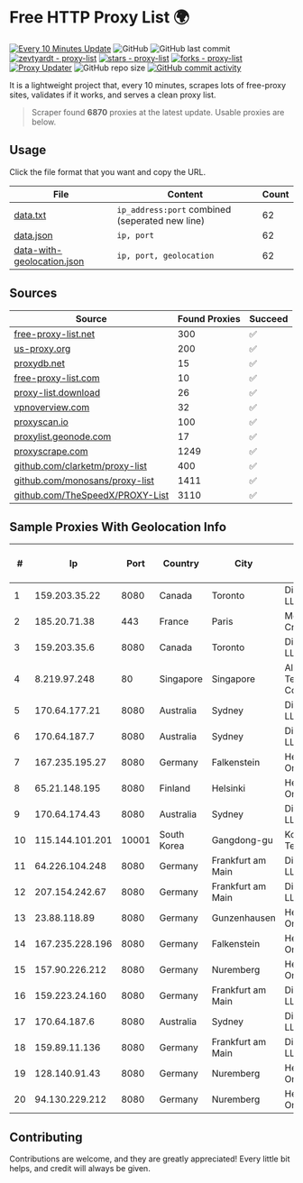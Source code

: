 
# Free HTTP Proxy List 🌍

[![Every 10 Minutes Update](https://github.com/mertguvencli/http-proxy-list/actions/workflows/main.yml/badge.svg?branch=main)](https://github.com/mertguvencli/http-proxy-list/actions/workflows/main.yml)
![GitHub](https://img.shields.io/github/license/mertguvencli/http-proxy-list)
![GitHub last commit](https://img.shields.io/github/last-commit/mertguvencli/http-proxy-list)
[![zevtyardt - proxy-list](https://img.shields.io/static/v1?label=zevtyardt&message=proxy-list&color=blue&logo=github)](https://github.com/zevtyardt/proxy-list "Go to GitHub repo")
[![stars - proxy-list](https://img.shields.io/github/stars/zevtyardt/proxy-list?style=social)](https://github.com/zevtyardt/proxy-list)
[![forks - proxy-list](https://img.shields.io/github/forks/zevtyardt/proxy-list?style=social)](https://github.com/zevtyardt/proxy-list)
[![Proxy Updater](https://github.com/zevtyardt/proxy-list/workflows/Proxy%20Updater/badge.svg)](https://github.com/zevtyardt/proxy-list/actions?query=workflow:"Proxy+Updater")
![GitHub repo size](https://img.shields.io/github/repo-size/zevtyardt/proxy-list)
[![GitHub commit activity](https://img.shields.io/github/commit-activity/m/zevtyardt/proxy-list?logo=commits)](https://github.com/zevtyardt/proxy-list/commits/main)

It is a lightweight project that, every 10 minutes, scrapes lots of free-proxy sites, validates if it works, and serves a clean proxy list.

> Scraper found **6870** proxies at the latest update. Usable proxies are below.

## Usage

Click the file format that you want and copy the URL.

|File|Content|Count|
|----|-------|-----|
|[data.txt](https://raw.githubusercontent.com/mertguvencli/http-proxy-list/main/proxy-list/data.txt)|`ip_address:port` combined (seperated new line)|62|
|[data.json](https://raw.githubusercontent.com/mertguvencli/http-proxy-list/main/proxy-list/data.json)|`ip, port`|62|
|[data-with-geolocation.json](https://raw.githubusercontent.com/mertguvencli/http-proxy-list/main/proxy-list/data-with-geolocation.json)|`ip, port, geolocation`|62|

## Sources

|Source|Found Proxies|Succeed|
|------|-------------|-------|
|[free-proxy-list.net](https://free-proxy-list.net)|300|✅|
|[us-proxy.org](https://www.us-proxy.org)|200|✅|
|[proxydb.net](http://proxydb.net)|15|✅|
|[free-proxy-list.com](https://free-proxy-list.com/?page=&port=&type%5B%5D=http&type%5B%5D=https&up_time=0&search=Search)|10|✅|
|[proxy-list.download](https://www.proxy-list.download/HTTP)|26|✅|
|[vpnoverview.com](https://vpnoverview.com/privacy/anonymous-browsing/free-proxy-servers)|32|✅|
|[proxyscan.io](https://www.proxyscan.io)|100|✅|
|[proxylist.geonode.com](https://proxylist.geonode.com/api/proxy-list?limit=300&page=1&sort_by=lastChecked&sort_type=desc&protocols=http,https)|17|✅|
|[proxyscrape.com](https://api.proxyscrape.com/v2/?request=displayproxies&protocol=http&timeout=10000&country=all&ssl=all&anonymity=all)|1249|✅|
|[github.com/clarketm/proxy-list](https://raw.githubusercontent.com/clarketm/proxy-list/master/proxy-list-raw.txt)|400|✅|
|[github.com/monosans/proxy-list](https://raw.githubusercontent.com/monosans/proxy-list/main/proxies/http.txt)|1411|✅|
|[github.com/TheSpeedX/PROXY-List](https://raw.githubusercontent.com/TheSpeedX/PROXY-List/master/http.txt)|3110|✅|


## Sample Proxies With Geolocation Info

|#|Ip|Port|Country|City|Internet Service Provider|
|-|--|----|-------|----|-------------------------|
|1|159.203.35.22|8080|Canada|Toronto|DigitalOcean, LLC|
|2|185.20.71.38|443|France|Paris|Mod Mission Critical LLC|
|3|159.203.35.6|8080|Canada|Toronto|DigitalOcean, LLC|
|4|8.219.97.248|80|Singapore|Singapore|Alibaba (US) Technology Co., Ltd.|
|5|170.64.177.21|8080|Australia|Sydney|DigitalOcean, LLC|
|6|170.64.187.7|8080|Australia|Sydney|DigitalOcean, LLC|
|7|167.235.195.27|8080|Germany|Falkenstein|Hetzner Online GmbH|
|8|65.21.148.195|8080|Finland|Helsinki|Hetzner Online GmbH|
|9|170.64.174.43|8080|Australia|Sydney|DigitalOcean, LLC|
|10|115.144.101.201|10001|South Korea|Gangdong-gu|Korea Telecom|
|11|64.226.104.248|8080|Germany|Frankfurt am Main|DigitalOcean, LLC|
|12|207.154.242.67|8080|Germany|Frankfurt am Main|DigitalOcean, LLC|
|13|23.88.118.89|8080|Germany|Gunzenhausen|Hetzner Online GmbH|
|14|167.235.228.196|8080|Germany|Falkenstein|Hetzner Online GmbH|
|15|157.90.226.212|8080|Germany|Nuremberg|Hetzner Online GmbH|
|16|159.223.24.160|8080|Germany|Frankfurt am Main|DigitalOcean, LLC|
|17|170.64.187.6|8080|Australia|Sydney|DigitalOcean, LLC|
|18|159.89.11.136|8080|Germany|Frankfurt am Main|DigitalOcean, LLC|
|19|128.140.91.43|8080|Germany|Nuremberg|Hetzner Online GmbH|
|20|94.130.229.212|8080|Germany|Nuremberg|Hetzner Online GmbH|



## Contributing

Contributions are welcome, and they are greatly appreciated! Every
little bit helps, and credit will always be given.

